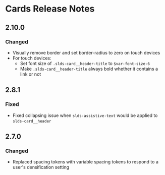 <!-- Release notes authoring guidelines: http://keepachangelog.com/ -->

# Cards Release Notes

<!-- ## [Unreleased] -->
## 2.10.0

### Changed
- Visually remove border and set border-radius to zero on touch devices
- For touch devices:
  - Set font size of `.slds-card__header-title` to `$var-font-size-6`
  - Make `.slds-card__header-title` always bold whether it contains a link or not

## 2.8.1

### Fixed

- Fixed collapsing issue when `slds-assistive-text` would be applied to `slds-card__header`

## 2.7.0

### Changed
- Replaced spacing tokens with variable spacing tokens to respond to a user's densification setting
